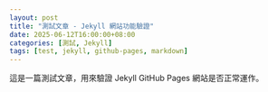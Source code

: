 ```yaml
---
layout: post
title: "測試文章 - Jekyll 網站功能驗證"
date: 2025-06-12T16:00:00+08:00
categories: [測試, Jekyll]
tags: [test, jekyll, github-pages, markdown]
---
```


這是一篇測試文章，用來驗證 Jekyll GitHub Pages 網站是否正常運作。

